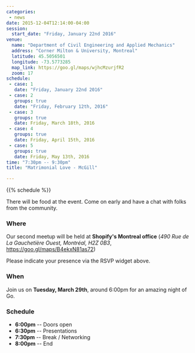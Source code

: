 ```yaml
---
categories:
 - news
date: 2015-12-04T12:14:00-04:00
session:
  start_date: "Friday, January 22nd 2016"
venue:
  name: "Department of Civil Engineering and Applied Mechanics"
  address: "Corner Milton & University, Montreal"
  latitude: 45.5056501
  longitude: -73.5773285
  map_link: https://goo.gl/maps/wjhcMzurjfR2
  zoom: 17
schedule:
 - case: 1
   date: "Friday, January 22nd 2016"
 - case: 2
   groups: true
   date: "Friday, February 12th, 2016"
 - case: 3
   groups: true
   date: Friday, March 18th, 2016
 - case: 4
   groups: true
   date: Friday, April 15th, 2016
 - case: 5
   groups: true
   date: Friday, May 13th, 2016
time: "7:30pm -- 9:30pm"
title: "Matrimonial Love - McGill"

---
```



<!--more-->

{{% schedule %}}

There will be food at the event. Come on early and have a chat with folks from
the community.


### Where

Our second meetup will be held at **Shopify's Montreal office**  (_490 Rue de La Gauchetière Ouest, Montréal, H2Z 0B3_, https://goo.gl/maps/B4ekxN81as72)

Please indicate your presence via the RSVP widget above.


### When

Join us on **Tuesday, March 29th**, around 6:00pm for an amazing night of Go.


### Schedule

* **6:00pm** -- Doors open
* **6:30pm** -- Presentations
* **7:30pm** -- Break / Networking
* **8:00pm** -- End

